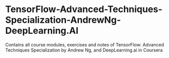 # TensorFlow-Advanced-Techniques-Specialization-AndrewNg-DeepLearning.AI
 Contains all course modules, exercises and notes of TensorFlow: Advanced Techniques Specialization by Andrew Ng, and DeepLearning.ai in Coursera
